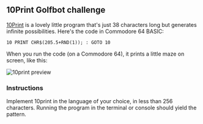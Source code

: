 ## 10Print Golfbot challenge

[10Print](https://10print.org/) is a lovely little program that's just 38 characters long but generates infinite possibilities. Here's the code in Commodore 64 BASIC:

```10 PRINT CHR$(205.5+RND(1)); : GOTO 10```

When you run the code (on a Commodore 64), it prints a little maze on screen, like this:

![10print preview](https://user-images.githubusercontent.com/212941/59709111-e2693100-91ba-11e9-98de-b16c8231f9dc.png)

### Instructions

Implement 10print in the language of your choice, in less than 256 characters. Running the program in the terminal or console should yield the pattern.